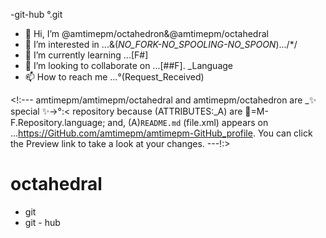 -git-hub °.git
- 👋 Hi, I’m @amtimepm/octahedron&@amtimepm/octahedral
- 👀 I’m interested in ...&(_NO_FORK-NO_SPOOLING-NO_SPOON_).../*/
- 🌱 I’m currently learning ...[F#]
- 💞️ I’m looking to collaborate on ...[##F]. _Language 
- 📫 How to reach me ...°(Request_Received)

<!:---
amtimepm/amtimepm/octahedral and amtimepm/octahedron are  _✨ special ✨->°:< repository because (ATTRIBUTES:_A) are 🚫=M-F.Repository.language; and, (A)`README.md` (file.xml) appears on ...https://GitHub.com/amtimepm/amtimepm-GitHub_profile.
You can click the Preview link to take a look at your changes.
---!:>

# octahedral 
- git
- git - hub 